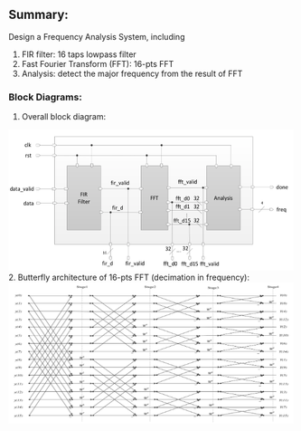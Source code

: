 ## Summary:  
Design a Frequency Analysis System, including  
1. FIR filter: 16 taps lowpass filter 
2. Fast Fourier Transform (FFT): 16-pts FFT  
3. Analysis: detect the major frequency from the result of FFT

### Block Diagrams:  
1. Overall block diagram:
<img src=https://github.com/02stevenyang850527/CVSD/blob/master/pics/hw2.png alt="hw2_1" width=550 height=250>  
2. Butterfly architecture of 16-pts FFT (decimation in frequency):
<img src=https://github.com/02stevenyang850527/CVSD/blob/master/pics/hw2_2.png alt="hw2_2" width=550 height=250>  

